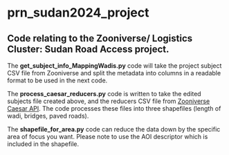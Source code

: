 # prn_sudan2024_project
## Code relating to the Zooniverse/ Logistics Cluster: Sudan Road Access project.

The **get_subject_info_MappingWadis.py** code will take the project subject CSV file from Zooniverse and split the metadata into columns in a readable format to be used in the next code. 

The **process_caesar_reducers.py** code is written to take the edited subjects file created above, and the reducers CSV file from [Zooniverse Caesar API](https://caesar.zooniverse.org). The code processes these files into three shapefiles (length of wadi, bridges, paved roads).

The **shapefile_for_area.py** code can reduce the data down by the specific area of focus you want. Please note to use the AOI descriptor which is included in the shapefile. 

